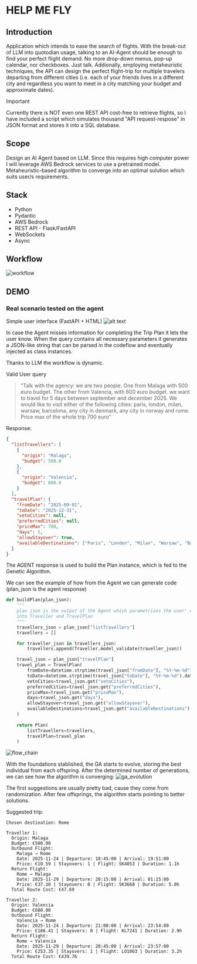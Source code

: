 # HELP ME FLY
## Introduction
Application which intends to ease the search of flights. With the break-out of LLM into quotodian usage, talking to an AI-Agent should be enough to find your perfect flight demand. No more drop-down menus, pop-up calendar, nor checkboxes. Just talk.
Addionally, employing metaheuristic techniques, the API can design the perfect flight-trip for multiple travelers departing from different cities (i.e. each of your friends lives in a different city and regardless you want to meet in a city matching your budget and approximate dates).

>[!IMPORTANT]
> Currently there is NOT even one REST API cost-free to retrieve flights, so I have included a script which simulates thousand "API request-respose" in JSON format and stores it into a SQL database.

## Scope
Design an AI Agent based on LLM. Since this requires high computer power I will leverage AWS Bedrock services to use a pretrained model.
Metaheuristic-based algorithm to converge into an optimal solution which suits user/s requirements.

## Stack
- Python
- Pydantic
- AWS Bedrock
- REST API - Flask/FastAPI
- WebSockets
- Async

## Workflow
![workflow](docs/help-me-fly-schema.jpg)

## DEMO
### Real scenario tested on the agent
Simple user interface (FastAPI + HTML)
![alt text](docs/ui_realcase.png)

In case the Agent misses information for completing the Trip Plan it lets the user know.
When the query contains all necessary parameters it generates a JSON-like string that can be parsed in the codeflow and eventually injected as class instances.

Thanks to LLM the workflow is dynamic.

Valid User query

> "Talk with the agency: we are two people. One from Malaga with 500 euro budget. The other from Valencia, with 600 euro budget. 
we want to travel for 5 days between september and december 2025. We would like to visit either of the following cities: paris, london, milan, warsaw, barcelona, any city in denmark, any city in norway and rome. Price max of the whole trip 700 euro"

Response:
```json
{
  "listTravellers": [      
    {
      "origin": "Malaga",  
      "budget": 500.0      
    },
    {
      "origin": "Valencia",
      "budget": 600.0      
    }
  ],
  "travelPlan": {
    "fromDate": "2025-09-01",
    "toDate": "2025-12-31",
    "vetoCities": null,
    "preferredCities": null,
    "priceMax": 700,
    "days": 5,
    "allowStayover": true,
    "availableDestinations": ["Paris", "London", "Milan", "Warsaw", "Barcelona", "Copenhagen", "Oslo", "Bergen", "Aarhus", "Aalborg", "Odense", "Stavanger", "Trondheim", "Tromsø", "Rome"]
  }
}
```

The AGENT response is used to build the Plan instance, which is fed to the Genetic Algorithm.

We can see the example of how from the Agent we can generate code (plan_json is the agent response)
```python
def buildPlan(plan_json):
    """
    plan json is the output of the Agent which parametrizes the user' query
    into Traveller and TravelPlan
    """
    travellers_json = plan_json["listTravellers"]
    travellers = []

    for traveller_json in travellers_json:
        travellers.append(Traveller.model_validate(traveller_json))

    travel_json = plan_json["travelPlan"]
    travel_plan = TravelPlan(
        fromDate=datetime.strptime(travel_json["fromDate"], "%Y-%m-%d").date(),
        toDate=datetime.strptime(travel_json["toDate"], "%Y-%m-%d").date(),
        vetoCities=travel_json.get("vetoCities"),
        preferredCities=travel_json.get("preferredCities"),
        priceMax=travel_json.get("priceMax"),
        days=travel_json.get("days"),
        allowStayover=travel_json.get("allowStayover"),
        availableDestinations=travel_json.get("availableDestinations")
    )
    
    return Plan(
        listTravellers=travellers,
        travelPlan=travel_plan
    )

```

![flow_chain](docs/basic_flow.jpg)

With the foundations stablished, the GA starts to evolve, storing the best individual from each offspring.
After the determined number of generations, we can see how the algorithm is converging:
![ga_evolution](docs/ga_evolution_3.png)

The first suggestions are usually pretty bad, cause they come from randomization. After few offsprings, the algorithm starts pointing to better solutions.

Suggested trip:

```
Chosen destination: Rome

Traveller 1:
  Origin: Malaga
  Budget: €500.00
  Outbound Flight:
    Malaga → Rome
    Date: 2025-11-24 | Departure: 18:45:00 | Arrival: 19:51:00
    Price: €10.59 | Stayovers: 1 | Flight: SK4053 | Duration: 1.1h
  Return Flight:
    Rome → Malaga
    Date: 2025-11-29 | Departure: 20:15:00 | Arrival: 01:15:00
    Price: €37.10 | Stayovers: 0 | Flight: SK3668 | Duration: 5.0h
  Total Route Cost: €47.69

Traveller 2:
  Origin: Valencia
  Budget: €600.00
  Outbound Flight:
    Valencia → Rome
    Date: 2025-11-24 | Departure: 21:00:00 | Arrival: 23:54:00
    Price: €186.41 | Stayovers: 0 | Flight: KL7241 | Duration: 2.9h
  Return Flight:
    Rome → Valencia
    Date: 2025-11-29 | Departure: 20:45:00 | Arrival: 23:57:00
    Price: €253.35 | Stayovers: 1 | Flight: LO1863 | Duration: 3.2h
  Total Route Cost: €439.76
```
